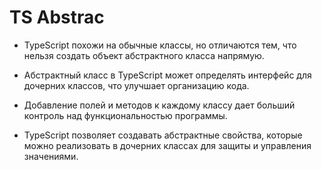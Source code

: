 
# TS Abstrac

- TypeScript похожи на обычные классы, но отличаются тем, что нельзя создать объект абстрактного класса напрямую. 

- Абстрактный класс в TypeScript может определять интерфейс для дочерних классов, что улучшает организацию кода. 

- Добавление полей и методов к каждому классу дает больший контроль над функциональностью программы. 

- TypeScript позволяет создавать абстрактные свойства, которые можно реализовать в дочерних классах для защиты и управления значениями.



